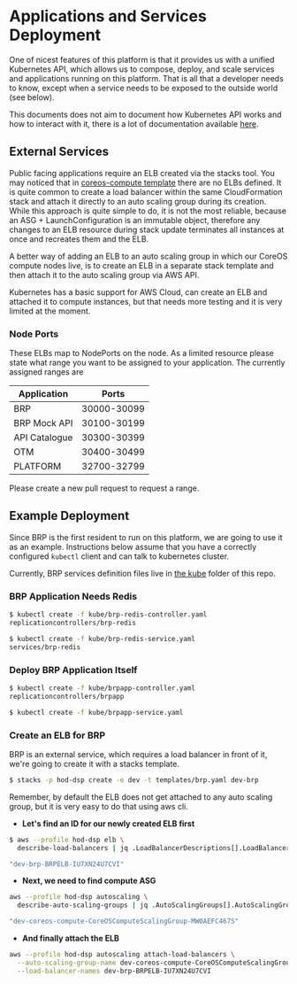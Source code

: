 # Applications and Services Deployment

One of nicest features of this platform is that it provides us with a
unified Kubernetes API, which allows us to compose, deploy, and scale
services and applications running on this platform. That is all that a
developer needs to know, except when a service needs to be exposed to the
outside world (see below).

This documents does not aim to document how Kubernetes API works and how to
interact with it, there is a lot of documentation available
[here](https://github.com/GoogleCloudPlatform/kubernetes/tree/master/docs).


## External Services

Public facing applications require an ELB created via the stacks tool. You may
noticed that in [coreos-compute template](../stacks/templates/coreos-compute.yaml)
there are no ELBs defined.  It is quite common to create a load balancer within
the same CloudFormation stack and attach it directly to an auto scaling group
during its creation.  While this approach is quite simple to do, it is not the
most reliable, because an ASG + LaunchConfiguration is an immutable object,
therefore any changes to an ELB resource during stack update terminates all
instances at once and recreates them and the ELB.

A better way of adding an ELB to an auto scaling group in which our CoreOS
compute nodes live, is to create an ELB in a separate stack template and then
attach it to the auto scaling group via AWS API.

Kubernetes has a basic support for AWS Cloud, can create an ELB and attached it
to compute instances, but that needs more testing and it is very limited at the
moment.

### Node Ports

These ELBs map to NodePorts on the node. As a limited resource please state what 
range you want to be assigned to your application. The currently assigned ranges 
are

 Application  | Ports
--------------|------------
BRP           | 30000-30099 
BRP Mock API  | 30100-30199
API Catalogue | 30300-30399   
OTM           | 30400-30499
PLATFORM      | 32700-32799

Please create a new pull request to request a range.

## Example Deployment

Since BRP is the first resident to run on this platform, we are going to use it
as an example. Instructions below assume that you have a correctly configured
`kubectl` client and can talk to kubernetes cluster.

Currently, BRP services definition files live in [the kube](../kube) folder of
this repo.

### BRP Application Needs Redis

```bash
$ kubectl create -f kube/brp-redis-controller.yaml
replicationcontrollers/brp-redis

$ kubectl create -f kube/brp-redis-service.yaml
services/brp-redis
```

### Deploy BRP Application Itself

```bash
$ kubectl create -f kube/brpapp-controller.yaml
replicationcontrollers/brpapp

$ kubectl create -f kube/brpapp-service.yaml
```

### Create an ELB for BRP

BRP is an external service, which requires a load balancer in front of it,
we're going to create it with a stacks template.

```bash
$ stacks -p hod-dsp create -e dev -t templates/brp.yaml dev-brp
```

Remember, by default the ELB does not get attached to any auto scaling group,
but it is very easy to do that using aws cli.

* **Let's find an ID for our newly created ELB first**

```bash
$ aws --profile hod-dsp elb \
  describe-load-balancers | jq .LoadBalancerDescriptions[].LoadBalancerName

"dev-brp-BRPELB-IU7XN24U7CVI"
```

* **Next, we need to find compute ASG**

```bash
aws --profile hod-dsp autoscaling \
  describe-auto-scaling-groups | jq .AutoScalingGroups[].AutoScalingGroupName

"dev-coreos-compute-CoreOSComputeScalingGroup-MW0AEFC467S"
```

* **And finally attach the ELB**

```bash
aws --profile hod-dsp autoscaling attach-load-balancers \
  --auto-scaling-group-name dev-coreos-compute-CoreOSComputeScalingGroup-MW0AEFC467S \
  --load-balancer-names dev-brp-BRPELB-IU7XN24U7CVI
```

